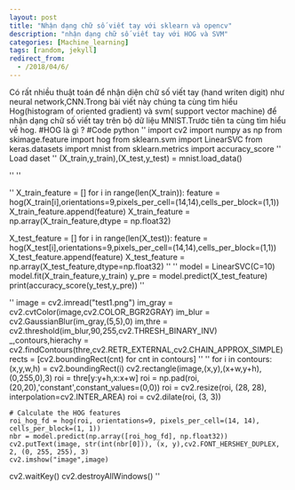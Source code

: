 ```yaml
---
layout: post
title: "Nhận dạng chữ số viết tay với sklearn và opencv"
description: "nhận dạng chữ số viết tay với HOG và SVM"
categories: [Machine_learning]
tags: [random, jekyll]
redirect_from:
  - /2018/04/6/
---
```

Có rất nhiều thuật toán để nhận diện chữ số viết tay (hand writen digit) như neural network,CNN.Trong bài viết này chúng ta cùng tìm hiểu 
Hog(histogram of oriented gradient) và svm( support vector machine) để nhận dạng chữ số viết tay trên bộ dữ liệu MNIST.Trước tiên ta cùng 
tìm hiểu về hog.
#HOG là gì ?
#Code python
''
import cv2
import numpy as np
from skimage.feature import hog
from sklearn.svm import LinearSVC
from keras.datasets import mnist
from sklearn.metrics import accuracy_score
''
Load daset
''
(X_train,y_train),(X_test,y_test) = mnist.load_data()

''
''

''
X_train_feature = []
for i in range(len(X_train)):
    feature = hog(X_train[i],orientations=9,pixels_per_cell=(14,14),cells_per_block=(1,1))
    X_train_feature.append(feature)
X_train_feature = np.array(X_train_feature,dtype = np.float32)

X_test_feature = []
for i in range(len(X_test)):
    feature = hog(X_test[i],orientations=9,pixels_per_cell=(14,14),cells_per_block=(1,1))
    X_test_feature.append(feature)
X_test_feature = np.array(X_test_feature,dtype=np.float32)
''
''
model = LinearSVC(C=10)
model.fit(X_train_feature,y_train)
y_pre = model.predict(X_test_feature)
print(accuracy_score(y_test,y_pre))
''

''
image = cv2.imread("test1.png")
im_gray = cv2.cvtColor(image,cv2.COLOR_BGR2GRAY)
im_blur = cv2.GaussianBlur(im_gray,(5,5),0)
im,thre = cv2.threshold(im_blur,90,255,cv2.THRESH_BINARY_INV)
_,contours,hierachy = cv2.findContours(thre,cv2.RETR_EXTERNAL,cv2.CHAIN_APPROX_SIMPLE)
rects = [cv2.boundingRect(cnt) for cnt in contours]
''
''
for i in contours:
    (x,y,w,h) = cv2.boundingRect(i)
    cv2.rectangle(image,(x,y),(x+w,y+h),(0,255,0),3)
    roi = thre[y:y+h,x:x+w]
    roi = np.pad(roi,(20,20),'constant',constant_values=(0,0))
    roi = cv2.resize(roi, (28, 28), interpolation=cv2.INTER_AREA)
    roi = cv2.dilate(roi, (3, 3))
    
    # Calculate the HOG features
    roi_hog_fd = hog(roi, orientations=9, pixels_per_cell=(14, 14), cells_per_block=(1, 1))
    nbr = model.predict(np.array([roi_hog_fd], np.float32))
    cv2.putText(image, str(int(nbr[0])), (x, y),cv2.FONT_HERSHEY_DUPLEX, 2, (0, 255, 255), 3)
    cv2.imshow("image",image)
cv2.waitKey()
cv2.destroyAllWindows()
''
